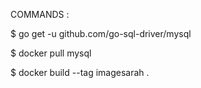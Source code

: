 COMMANDS : 


$ go get -u github.com/go-sql-driver/mysql


$ docker pull mysql


$ docker build --tag imagesarah .


